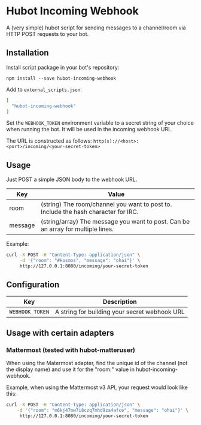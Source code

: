 # Hubot Incoming Webhook

A (very simple) hubot script for sending messages to a channel/room via HTTP
POST requests to your bot.

## Installation

Install script package in your bot's repository:

    npm install --save hubot-incoming-webhook

Add to `external_scripts.json`:

```json
[
  "hubot-incoming-webhook"
]
```

Set the `WEBHOOK_TOKEN` environment variable to a secret string of your choice
when running the bot. It will be used in the incoming webhook URL.

The URL is constructed as follows: `http(s)://<host>:<port>/incoming/<your-secret-token>`

## Usage

Just POST a simple JSON body to the webhook URL.

| Key | Value |
| --- | ----- |
| room | (string) The room/channel you want to post to. Include the hash character for IRC. |
| message | (string/array) The message you want to post. Can be an array for multiple lines. |

Example:

```sh
curl -X POST -H "Content-Type: application/json" \
     -d '{"room": "#kosmos", "message": "ohai"}' \
     http://127.0.0.1:8080/incoming/your-secret-token
```

## Configuration

| Key | Description |
| --- | ----------- |
| `WEBHOOK_TOKEN` | A string for building your secret webhook URL

## Usage with certain adapters

### Mattermost (tested with hubot-matteruser)

When using the Matermost adapter, find the unique id of the channel (not the display name) and use it for the "room:" value in hubot-incoming-webhook.

Example, when using the Mattermost v3 API, your request would look like this:

```sh
curl -X POST -H "Content-Type: application/json" \
    -d '{"room": "m6kj47mw7i8czq7mhd9za4afce", "message": "ohai"}' \
     http://127.0.0.1:8080/incoming/your-secret-token
```
